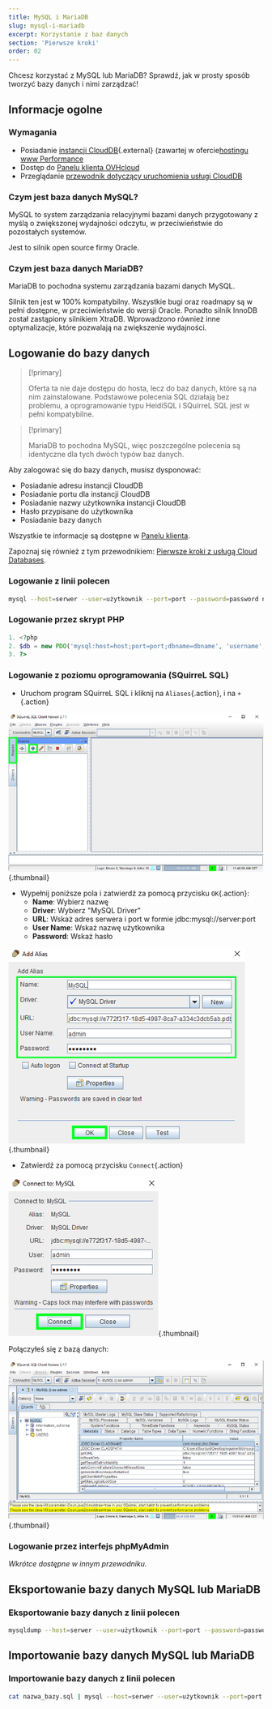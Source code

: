```yaml
---
title: MySQL i MariaDB
slug: mysql-i-mariadb
excerpt: Korzystanie z baz danych
section: 'Pierwsze kroki'
order: 02
---
```


Chcesz korzystać z MySQL lub MariaDB? Sprawdź, jak w prosty sposób tworzyć bazy danych i nimi zarządzać!

## Informacje ogolne

### Wymagania

- Posiadanie [instancji CloudDB](https://www.ovh.com/pl/cloud/cloud-databases/){.external} (zawartej w ofercie[hostingu www Performance](https://www.ovhcloud.com/pl/web-hosting/)
- Dostęp do [Panelu klienta OVHcloud](https://www.ovh.com/auth/?action=gotomanager&from=https://www.ovh.pl/&ovhSubsidiary=pl)
- Przeglądanie [przewodnik dotyczący uruchomienia usługi CloudDB](https://docs.ovh.com/pl/clouddb/pierwsze-kroki-z-clouddb/)

### Czym jest baza danych MySQL?

MySQL to system zarządzania relacyjnymi bazami danych przygotowany z myślą o zwiększonej wydajności odczytu, w przeciwieństwie do pozostałych systemów.

Jest to silnik open source firmy Oracle.

### Czym jest baza danych MariaDB?

MariaDB to pochodna systemu zarządzania bazami danych MySQL.

Silnik ten jest w 100% kompatybilny. Wszystkie bugi oraz roadmapy są w pełni dostępne, w przeciwieństwie do wersji Oracle. Ponadto silnik InnoDB został zastąpiony silnikiem XtraDB. Wprowadzono również inne optymalizacje, które pozwalają na zwiększenie wydajności.

## Logowanie do bazy danych

> [!primary]
>
> Oferta ta nie daje dostępu do hosta, lecz do baz danych, które są na nim zainstalowane. Podstawowe polecenia SQL działają bez problemu, a oprogramowanie typu HeidiSQL i SQuirreL SQL jest w pełni kompatybilne.
> 

> [!primary]
>
> MariaDB to pochodna MySQL, więc poszczególne polecenia są identyczne dla tych dwóch typów baz danych.
> 

Aby zalogować się do bazy danych, musisz dysponować:

- Posiadanie adresu instancji CloudDB
- Posiadanie portu dla instancji CloudDB
- Posiadanie nazwy użytkownika instancji CloudDB
- Hasło przypisane do użytkownika
- Posiadanie bazy danych

Wszystkie te informacje są dostępne w [Panelu klienta](https://www.ovh.com/auth/?action=gotomanager&from=https://www.ovh.pl/&ovhSubsidiary=pl).

Zapoznaj się również z tym przewodnikiem: [Pierwsze kroki z usługą Cloud Databases](https://docs.ovh.com/pl/clouddb/pierwsze-kroki-z-clouddb/).

### Logowanie z linii polecen

```bash
mysql --host=serwer --user=użytkownik --port=port --password=password nazwa_bazy
```

### Logowanie przez skrypt PHP

```php
1. <?php
2. $db = new PDO('mysql:host=host;port=port;dbname=dbname', 'username', 'password');
3. ?>
```

### Logowanie z poziomu oprogramowania (SQuirreL SQL)

- Uruchom program SQuirreL SQL i kliknij na `Aliases`{.action}, i na `+`{.action}

![launch SQuirreL SQL](images/1.PNG){.thumbnail}

- Wypełnij poniższe pola i zatwierdź za pomocą przycisku `OK`{.action}:
    - **Name**: Wybierz nazwę
    - **Driver**: Wybierz "MySQL Driver"
    - **URL**: Wskaż adres serwera i port w formie jdbc:mysql://server:port
    - **User Name**: Wskaż nazwę użytkownika
    - **Password**: Wskaż hasło

![config connection](images/2.PNG){.thumbnail}

- Zatwierdź za pomocą przycisku `Connect`{.action}

![valid connection](images/3.PNG){.thumbnail}

Połączyłeś się z bazą danych:

![config connection](images/4.PNG){.thumbnail}

### Logowanie przez interfejs phpMyAdmin

*Wkrótce dostępne w innym przewodniku.*

## Eksportowanie bazy danych MySQL lub MariaDB

### Eksportowanie bazy danych z linii polecen

```bash
mysqldump --host=serwer --user=użytkownik --port=port --password=password nazwa_bazy > nazwa_bazy.sql
```

## Importowanie bazy danych MySQL lub MariaDB

### Importowanie bazy danych z linii polecen

```bash
cat nazwa_bazy.sql | mysql --host=serwer --user=użytkownik --port=port --password=password nazwa_bazy
```
